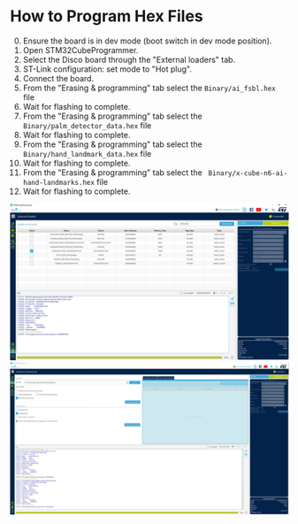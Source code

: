 # How to Program Hex Files

0. Ensure the board is in dev mode (boot switch in dev mode position).
1. Open STM32CubeProgrammer.
2. Select the Disco board through the "External loaders" tab.
3. ST-Link configuration: set mode to "Hot plug".
4. Connect the board.
5. From the "Erasing & programming" tab select the `Binary/ai_fsbl.hex` file
6. Wait for flashing to complete.
7. From the "Erasing & programming" tab select the `Binary/palm_detector_data.hex` file
8. Wait for flashing to complete.
9. From the "Erasing & programming" tab select the `Binary/hand_landmark_data.hex` file
10. Wait for flashing to complete.
11. From the "Erasing & programming" tab select the ` Binary/x-cube-n6-ai-hand-landmarks.hex` file
12. Wait for flashing to complete.

![Board Selection](../_htmresc/selectBoard.JPG)
![Flash the Hex file](../_htmresc/flashHex.JPG)
